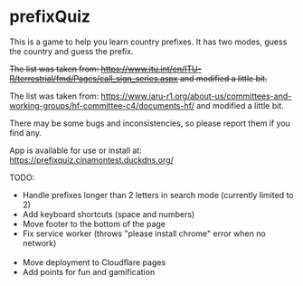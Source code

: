 # prefixQuiz

This is a game to help you learn country prefixes.
It has two modes, guess the country and guess the prefix.

~~The list was taken from: https://www.itu.int/en/ITU-R/terrestrial/fmd/Pages/call_sign_series.aspx and modified a little bit.~~

The list was taken from: https://www.iaru-r1.org/about-us/committees-and-working-groups/hf-committee-c4/documents-hf/ and modified a little bit.

There may be some bugs and inconsistencies, so please report them if you find any.

App is available for use or install at: https://prefixquiz.cinamontest.duckdns.org/

TODO:

- Handle prefixes longer than 2 letters in search mode (currently limited to 2)
- Add keyboard shortcuts (space and numbers)
- Move footer to the bottom of the page
- Fix service worker (throws "please install chrome" error when no network) \
  <br/>
- Move deployment to Cloudflare pages
- Add points for fun and gamification
